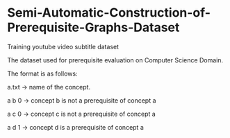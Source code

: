 # Semi-Automatic-Construction-of-Prerequisite-Graphs-Dataset
Training youtube video subtitle dataset

The dataset used for prerequisite evaluation on Computer Science Domain.

The format is as follows: 

a.txt -> name of the concept.

a b 0 -> concept b is not a prerequisite of concept a

a c 0 -> concept c is not a prerequisite of concept a

a d 1 -> concept d is a prerequisite of concept a
